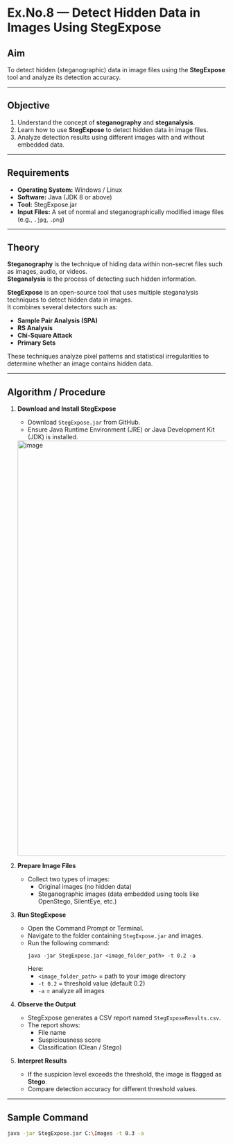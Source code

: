 # Ex.No.8 — Detect Hidden Data in Images Using StegExpose

## Aim
To detect hidden (steganographic) data in image files using the **StegExpose** tool and analyze its detection accuracy.

---

## Objective
1. Understand the concept of **steganography** and **steganalysis**.  
2. Learn how to use **StegExpose** to detect hidden data in image files.  
3. Analyze detection results using different images with and without embedded data.

---

## Requirements
- **Operating System:** Windows / Linux  
- **Software:** Java (JDK 8 or above)  
- **Tool:** StegExpose.jar  
- **Input Files:** A set of normal and steganographically modified image files (e.g., `.jpg`, `.png`)

---

## Theory
**Steganography** is the technique of hiding data within non-secret files such as images, audio, or videos.  
**Steganalysis** is the process of detecting such hidden information.

**StegExpose** is an open-source tool that uses multiple steganalysis techniques to detect hidden data in images.  
It combines several detectors such as:
- **Sample Pair Analysis (SPA)**
- **RS Analysis**
- **Chi-Square Attack**
- **Primary Sets**

These techniques analyze pixel patterns and statistical irregularities to determine whether an image contains hidden data.

---

## Algorithm / Procedure
1. **Download and Install StegExpose**
   - Download `StegExpose.jar` from GitHub.
   - Ensure Java Runtime Environment (JRE) or Java Development Kit (JDK) is installed.
   
   <img width="1891" height="956" alt="image" src="https://github.com/user-attachments/assets/8f6f5aa9-c907-4868-b9b8-3f249939fc0e" />


2. **Prepare Image Files**
   - Collect two types of images:
     - Original images (no hidden data)
     - Steganographic images (data embedded using tools like OpenStego, SilentEye, etc.)

3. **Run StegExpose**
   - Open the Command Prompt or Terminal.
   - Navigate to the folder containing `StegExpose.jar` and images.
   - Run the following command:
     ```
     java -jar StegExpose.jar <image_folder_path> -t 0.2 -a
     ```
     Here:
     - `<image_folder_path>` = path to your image directory
     - `-t 0.2` = threshold value (default 0.2)
     - `-a` = analyze all images

4. **Observe the Output**
   - StegExpose generates a CSV report named `StegExposeResults.csv`.
   - The report shows:
     - File name
     - Suspiciousness score
     - Classification (Clean / Stego)

5. **Interpret Results**
   - If the suspicion level exceeds the threshold, the image is flagged as **Stego**.
   - Compare detection accuracy for different threshold values.

---

## Sample Command
```bash
java -jar StegExpose.jar C:\Images -t 0.3 -a
